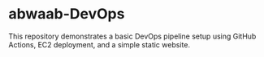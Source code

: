 # abwaab-DevOps
This repository demonstrates a basic DevOps pipeline setup using GitHub Actions, EC2 deployment, and a simple static website.
